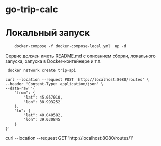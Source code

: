 # go-trip-calc


# Локальный запуск
``` 
    docker-compose -f docker-compose-local.yml  up -d  
```



Сервис должен иметь README.md с описанием сборки, локального
запуска, запуска в Docker-контейнере и т.п. 
``` 
 docker network create trip-api
```




```curl
curl --location --request POST 'http://localhost:8080/routes' \
--header 'Content-Type: application/json' \
--data-raw '{
    "from": {
        "lat": 45.057010,
        "lon": 38.993252
    },
    "to": {
        "lat": 40.040582,
        "lon": 39.030845
    }
}'
```


curl --location --request GET 'http://localhost:8080/routes/1'




